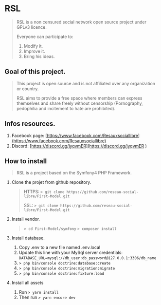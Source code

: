 # RSL

> RSL is a non censured social network open source project under GPLv3 licence.
> 
> Everyone can participate to:
> 1. Modify it.
> 2. Improve it.
> 3. Bring his ideas.

## Goal of this project.

> This project is open source and is not affiliated over any organization or country.
>
> RSL aims to provide a free space where members can express themselves and share freely without censorship (Pornography, pedophilia and incitement to hate are prohibited).

## Infos resources.
1. Facebook page: [https://www.facebook.com/Resauxsociallibre](https://www.facebook.com/Resauxsociallibre)
2. Discord: [https://discord.gg/jyqvmER](https://discord.gg/jyqvmER ) 

## How to install
> RSL is a project based on the Symfony4 PHP Framework.

1. Clone the projet from github repository.
    > HTTPS:  ``> git clone https://github.com/reseau-social-libre/First-Model.git``
    >
    > SSL: ``> git clone https://github.com/reseau-social-libre/First-Model.git``

2. Install vendor.
    > ``> cd First-Model/symfony``
    > ``> composer install``
    
3. Install database.
    1. Copy .env to a new file named .env.local
    2. Update this line with your MySql server credentials:
        ``DATABASE_URL=mysql://db_user:db_password@127.0.0.1:3306/db_name``
    3. ``> php bin/console doctrine:database:create``
    4. ``> php bin/console doctrine:migration:migrate``
    5. ``> php bin/console doctrine:fixture:load``
    
4. Install all assets
    1. Run ``> yarn install``
    2. Then run ``> yarn encore dev``

